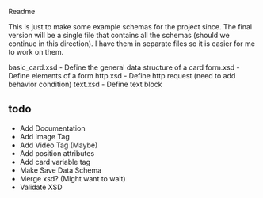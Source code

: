 Readme

This is just to make some example schemas for the project since. The final version will be a single file that contains all the schemas (should we continue in this direction). I have them in separate files so it is easier for me to work on them.

basic_card.xsd - Define the general data structure of a card
form.xsd - Define elements of a form
http.xsd - Define http request (need to add behavior condition)
text.xsd - Define text block

todo
-----
+ Add Documentation
+ Add Image Tag
+ Add Video Tag (Maybe)
+ Add position attributes
+ Add card variable tag
+ Make Save Data Schema
+ Merge xsd? (Might want to wait)
+ Validate XSD 
